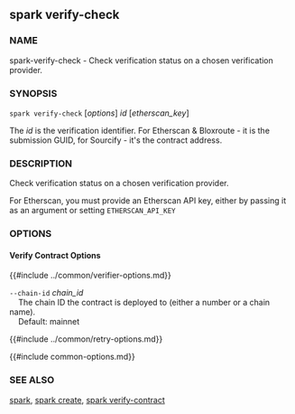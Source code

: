 ## spark verify-check

### NAME

spark-verify-check - Check verification status on a chosen verification provider.

### SYNOPSIS

``spark verify-check`` [*options*] *id* [*etherscan_key*]

The *id* is the verification identifier. For Etherscan & Bloxroute - it is the submission GUID, for Sourcify - it's the contract address.

### DESCRIPTION

Check verification status on a chosen verification provider.

For Etherscan, you must provide an Etherscan API key, either by passing it as an argument or setting `ETHERSCAN_API_KEY`

### OPTIONS

#### Verify Contract Options

{{#include ../common/verifier-options.md}}

`--chain-id` *chain_id*  
&nbsp;&nbsp;&nbsp;&nbsp;The chain ID the contract is deployed to (either a number or a chain name).  
&nbsp;&nbsp;&nbsp;&nbsp;Default: mainnet

{{#include ../common/retry-options.md}}

{{#include common-options.md}}

### SEE ALSO

[spark](./spark.md), [spark create](./spark-create.md), [spark verify-contract](./spark-verify-contract.md)
